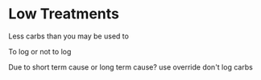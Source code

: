 # Low Treatments

Less carbs than you may be used to

To log or not to log

Due to short term cause or long term cause?
use override
don't log carbs

